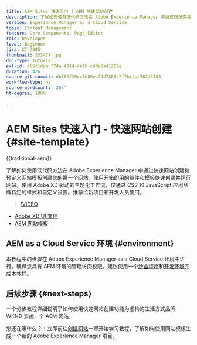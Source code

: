 ```yaml
---
title: AEM Sites 快速入门 | AEM 快速网站创建
description: 了解如何使用低代码方法在 Adobe Experience Manager 中通过快速网站创建和预定义网站模板创建您的第一个网站。使用开箱即用的组件和模板快速创建并运行网站。使用 Adobe XD 驱动的主题化工作流，仅通过 CSS 和 JavaScript 应用品牌特定的样式和自定义设置。推荐给新项目和开发人员使用。
version: Experience Manager as a Cloud Service
topic: Content Management
feature: Core Components, Page Editor
role: Developer
level: Beginner
jira: KT-7985
thumbnail: 333477.jpg
doc-type: Tutorial
exl-id: a55c1dda-f74a-4914-aa1b-c4de8ad1253e
duration: 426
source-git-commit: dbf63f30ccfd06e4f4d7883c2f7bc4ac78245364
workflow-type: ht
source-wordcount: '257'
ht-degree: 100%

---
```


# AEM Sites 快速入门 - 快速网站创建 {#site-template}

{{traditional-aem}}

了解如何使用低代码方法在 Adobe Experience Manager 中通过快速网站创建和预定义网站模板创建您的第一个网站。使用开箱即用的组件和模板快速创建并运行网站。使用 Adobe XD 驱动的主题化工作流，仅通过 CSS 和 JavaScript 应用品牌特定的样式和自定义设置。推荐给新项目和开发人员使用。

>[!VIDEO](https://video.tv.adobe.com/v/333477?quality=12&learn=on)

* [Adobe XD UI 套件](https://github.com/adobe/aem-site-template-basic/blob/main/files/wireframe.xd)
* [AEM 网站模板](https://github.com/adobe/aem-site-template-basic)

## AEM as a Cloud Service 环境 {#environment}

本教程中的步骤在 Adobe Experience Manager as a Cloud Service 环境中进行。确保您具有 AEM 环境的管理访问权限。建议使用一个[沙盒程序](https://experienceleague.adobe.com/docs/experience-manager-cloud-service/onboarding/getting-access/sandbox-programs/introduction-sandbox-programs.html?lang=zh-Hans)和[开发环境](https://experienceleague.adobe.com/docs/experience-manager-cloud-service/implementing/using-cloud-manager/manage-environments.html?lang=zh-Hans)完成本教程。

## 后续步骤 {#next-steps}

一个分步教程详细说明了如何使用快速网站创建功能为虚构的生活方式品牌 WKND 实施一个 AEM 网站。

您还在等什么？！立即前往[创建网站](create-site.md)一章开始学习教程，了解如何使用网站模板生成一个新的 Adobe Experience Manager 项目。
